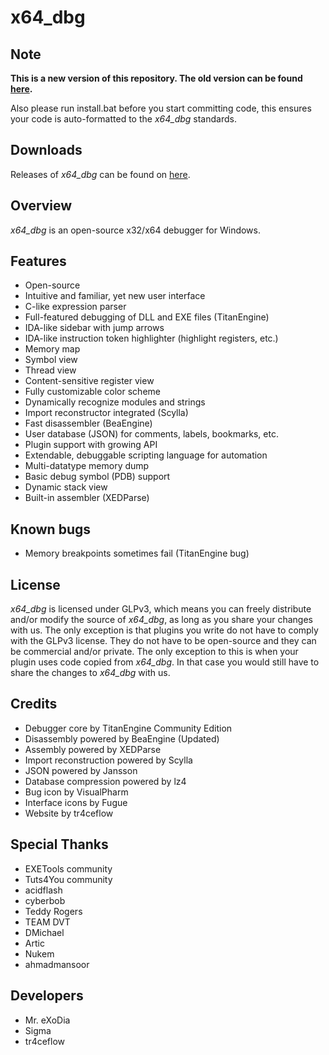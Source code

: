 # x64_dbg

## Note
**This is a new version of this repository. The old version can be found [here](https://bitbucket.org/mrexodia/x64_dbg_old).**

Also please run install.bat before you start committing code, this ensures your code is auto-formatted to the *x64_dbg* standards.

## Downloads
Releases of *x64_dbg* can be found on [here](http://download.x64dbg.com).

## Overview
*x64_dbg* is an open-source x32/x64 debugger for Windows.

## Features
- Open-source
- Intuitive and familiar, yet new user interface
- C-like expression parser
- Full-featured debugging of DLL and EXE files (TitanEngine)
- IDA-like sidebar with jump arrows
- IDA-like instruction token highlighter (highlight registers, etc.)
- Memory map
- Symbol view
- Thread view
- Content-sensitive register view
- Fully customizable color scheme
- Dynamically recognize modules and strings
- Import reconstructor integrated (Scylla)
- Fast disassembler (BeaEngine)
- User database (JSON) for comments, labels, bookmarks, etc.
- Plugin support with growing API
- Extendable, debuggable scripting language for automation
- Multi-datatype memory dump
- Basic debug symbol (PDB) support
- Dynamic stack view
- Built-in assembler (XEDParse)

## Known bugs
- Memory breakpoints sometimes fail (TitanEngine bug)

## License
*x64_dbg* is licensed under GLPv3, which means you can freely distribute and/or modify the source of *x64_dbg*, as long as you share your changes with us. The only exception is that plugins you write do not have to comply with the GLPv3 license. They do not have to be open-source and they can be commercial and/or private. The only exception to this is when your plugin uses code copied from *x64_dbg*. In that case you would still have to share the changes to *x64_dbg* with us.

## Credits
- Debugger core by TitanEngine Community Edition
- Disassembly powered by BeaEngine (Updated)
- Assembly powered by XEDParse
- Import reconstruction powered by Scylla
- JSON powered by Jansson
- Database compression powered by lz4
- Bug icon by VisualPharm
- Interface icons by Fugue
- Website by tr4ceflow

## Special Thanks
- EXETools community
- Tuts4You community
- acidflash
- cyberbob
- Teddy Rogers
- TEAM DVT
- DMichael
- Artic
- Nukem
- ahmadmansoor

## Developers
- Mr. eXoDia
- Sigma
- tr4ceflow